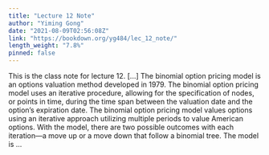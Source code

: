 ```yaml
---
title: "Lecture 12 Note"
author: "Yiming Gong"
date: "2021-08-09T02:56:08Z"
link: "https://bookdown.org/yg484/lec_12_note/"
length_weight: "7.8%"
pinned: false
---
```


This is the class note for lecture 12. [...] The binomial option pricing model is an options valuation method developed in 1979. The binomial option pricing model uses an iterative procedure, allowing for the specification of nodes, or points in time, during the time span between the valuation date and the option’s expiration date. The binomial option pricing model values options using an iterative approach utilizing multiple periods to value American options. With the model, there are two possible outcomes with each iteration—a move up or a move down that follow a binomial tree. The model is  ...

